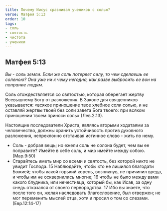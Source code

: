 ```yaml
---
title: Почему Иисус сравнивал учеников с солью?
verse: Матфея 5:13 
order: 10
tags: 
- соль
- святость
- чистота
- ученики
---
```


## Матфея 5:13

*Вы - соль земли. Если же соль потеряет силу, то чем сделаешь ее соленою? Она уже ни к чему негодна, как разве выбросить ее вон на попрание людям.*

Соль отождествляется со святостью, которая оберегает жертву Всевышнему Богу  от разложения. В Законе для священников указывается: «всякое приношение твое хлебное соли солью, и не оставляй жертвы твоей без соли завета Бога твоего: при всяком приношении твоем приноси соль» (Лев.2:13). 

Настоящие последователи Христа, являясь вторыми ходатаями за человечество, должны хранить устойчивость против духовного разложения, непреклонно отстаивая истинное слово - жить по нему.

- Соль - добрая вещь; но ежели соль не солона будет, чем вы ее поправите? Имейте в себе соль, и мир имейте между собою. (Мар.9:50)
- Старайтесь иметь мир со всеми и святость, без которой никто не увидит Господа. 15 Наблюдайте, чтобы кто не лишился благодати Божией; чтобы какой горький корень, возникнув, не причинил вреда, и чтобы им не осквернились многие; 16 чтобы не было между вами какого блудника, или нечестивца, который бы, как Исав, за одну снедь отказался от своего первородства. 17 Ибо вы знаете, что после того он, желая наследовать благословение, был отвержен; не мог переменить мыслей отца, хотя и просил о том со слезами. (Евр.12:14-17)